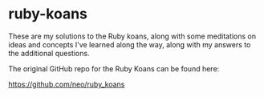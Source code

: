 ruby-koans
==========

These are my solutions to the Ruby koans, along with some meditations on ideas
and concepts I've learned along the way, along with my answers to the
additional questions.

The original GitHub repo for the Ruby Koans can be found here:

https://github.com/neo/ruby_koans
